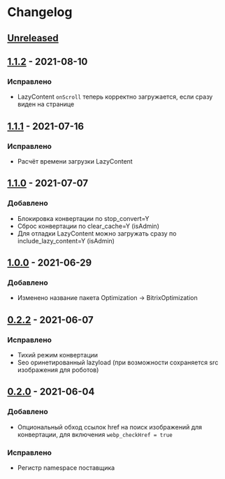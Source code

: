 # Changelog
## [Unreleased](https://github.com/akhx/bitrix-optimization/compare/v1.1.2...HEAD)

## [1.1.2](https://github.com/akhx/bitrix-optimization/compare/v1.1.1...v1.1.2) - 2021-08-10
### Исправлено
- LazyContent `onScroll` теперь корректно загружается, если сразу виден на странице

## [1.1.1](https://github.com/akhx/bitrix-optimization/compare/v1.1.0...v1.1.1) - 2021-07-16
### Исправлено
- Расчёт времени загрузки LazyContent

## [1.1.0](https://github.com/akhx/bitrix-optimization/compare/v1.0.0...v1.1.0) - 2021-07-07
### Добавлено
- Блокировка конвертации по stop_convert=Y
- Сброс конвертации по clear_cache=Y (isAdmin)
- Для отладки LazyContent можно загружать сразу по include_lazy_content=Y (isAdmin)

## [1.0.0](https://github.com/akhx/bitrix-optimization/compare/v0.2.2...v1.0.0) - 2021-06-29
### Добавлено
- Изменено название пакета Optimization -> BitrixOptimization

## [0.2.2](https://github.com/akhx/bitrix-optimization/compare/v0.2.0...v0.2.2) - 2021-06-07
### Исправлено
- Тихий режим конвертации
- Seo оринетированный lazyload (при возможности сохраняется src изображения для роботов)

## [0.2.0](https://github.com/akhx/bitrix-optimization/compare/v0.1.1...v0.2.0) - 2021-06-04
### Добавлено
- Опциональный обход ссылок href на поиск изображений для конвертации, для включения `webp_checkHref = true`

### Исправлено
- Регистр namespace поставщика